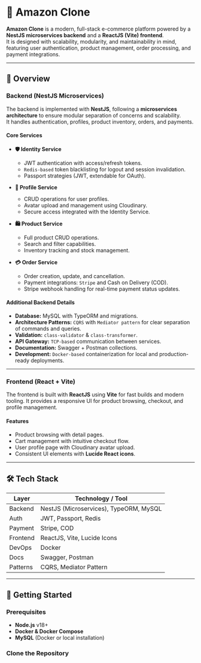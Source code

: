 # 🛒 Amazon Clone

**Amazon Clone** is a modern, full-stack e-commerce platform powered by a **NestJS microservices backend** and a **ReactJS (Vite) frontend**.  
It is designed with scalability, modularity, and maintainability in mind, featuring user authentication, product management, order processing, and payment integrations.

---

## 📖 Overview

### Backend (NestJS Microservices)
The backend is implemented with **NestJS**, following a **microservices architecture** to ensure modular separation of concerns and scalability.  
It handles authentication, profiles, product inventory, orders, and payments.

#### Core Services
- **🛡️ Identity Service**
    - JWT authentication with access/refresh tokens.
    - `Redis-based` token blacklisting for logout and session invalidation.
    - Passport strategies (JWT, extendable for OAuth).

- **👤 Profile Service**
    - CRUD operations for user profiles.
    - Avatar upload and management using Cloudinary.
    - Secure access integrated with the Identity Service.

- **🛍️ Product Service**
    - Full product CRUD operations.
    - Search and filter capabilities.
    - Inventory tracking and stock management.

- **💳 Order Service**
    - Order creation, update, and cancellation.
    - Payment integrations: `Stripe` and Cash on Delivery (COD).
    - Stripe webhook handling for real-time payment status updates.

#### Additional Backend Details
- **Database:** MySQL with TypeORM and migrations.
- **Architecture Patterns:** `CQRS` with `Mediator pattern` for clear separation of commands and queries.
- **Validation:** `class-validator` & `class-transformer`.
- **API Gateway:** `TCP-based` communication between services.
- **Documentation:** Swagger + Postman collections.
- **Development:** `Docker-based` containerization for local and production-ready deployments.

---

### Frontend (React + Vite)
The frontend is built with **ReactJS** using **Vite** for fast builds and modern tooling. It provides a responsive UI for product browsing, checkout, and profile management.

#### Features
- Product browsing with detail pages.
- Cart management with intuitive checkout flow.
- User profile page with Cloudinary avatar upload.
- Consistent UI elements with **Lucide React icons**.

---

## 🛠️ Tech Stack

| Layer       | Technology / Tool                        |
|-------------|-------------------------------------------|
| Backend     | NestJS (Microservices), TypeORM, MySQL   |
| Auth        | JWT, Passport, Redis                     |
| Payment     | Stripe, COD                              |
| Frontend    | ReactJS, Vite, Lucide Icons              |
| DevOps      | Docker                                   |
| Docs        | Swagger, Postman                         |
| Patterns    | CQRS, Mediator Pattern                   |

---

## 🚀 Getting Started

### Prerequisites
- **Node.js** v18+
- **Docker & Docker Compose**
- **MySQL** (Docker or local installation)

### Clone the Repository
